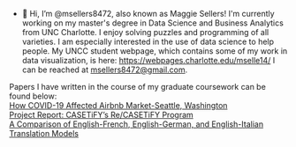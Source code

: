 - 👋 Hi, I’m @msellers8472, also known as Maggie Sellers! I'm currently working on my master's degree
in Data Science and Business Analytics from UNC Charlotte. I enjoy solving puzzles and programming
of all varieties. I am especially interested in the use of data science to help people. My UNCC student webpage, which contains some of my work in data visualization, is here: https://webpages.charlotte.edu/mselle14/ I can be 
reached at msellers8472@gmail.com.

Papers I have written in the course of my graduate coursework can be found below:
<br>
<a href="https://docs.google.com/document/d/1hkCcwy1m--CXedZTfiLn_1opCNE2Lzbp1NpTqcNwSz4/edit?usp=sharing">How COVID-19 Affected Airbnb Market-Seattle, Washington</a>
<br>
<a href="https://docs.google.com/document/d/1IUKWrOXa86Ck1e7J3OU06b6rmu2R2eTdUDqragPnYj0/edit?usp=sharing">Project Report: CASETiFY’s Re/CASETiFY Program</a>
<br>
<a href="https://drive.google.com/file/d/1M0z6o1dgcNrzddmrmlGX5E452IE3SRDW/view?usp=sharing">A Comparison of English-French, English-German, and English-Italian Translation Models</a>

<!---
msellers8472/msellers8472 is a ✨ special ✨ repository because its `README.md` (this file) appears on your GitHub profile.
You can click the Preview link to take a look at your changes.
--->
